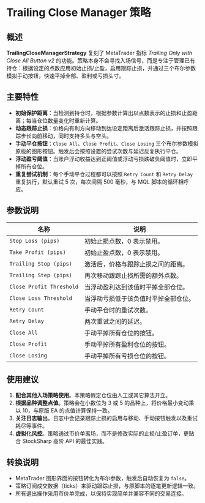 # Trailing Close Manager 策略

## 概述

**TrailingCloseManagerStrategy** 复刻了 MetaTrader 指标 *Trailing Only with Close All Button v2* 的功能。策略本身不会寻找入场信号，而是专注于管理已有持仓：根据设定的点数应用初始止损/止盈，启用跟踪止损，并通过三个布尔参数模拟手动按钮，快速平掉全部、盈利或亏损头寸。

## 主要特性

- **初始保护距离**：当检测到持仓时，根据参数计算出以点数表示的止损和止盈距离；每当仓位数量变化时重新计算。
- **动态跟踪止损**：价格向有利方向移动到达设定距离后激活跟踪止损，并按照跟踪步长向前移动，同时支持多头与空头。
- **手动平仓按钮**：`Close All`、`Close Profit`、`Close Losing` 三个布尔参数模拟原版的图形按钮。触发后会按照设置的尝试次数与延迟反复执行平仓。
- **浮动盈亏阈值**：当账户浮动收益达到正阈值或浮动亏损跌破负阈值时，立即平掉所有仓位。
- **重复尝试机制**：每个手动平仓过程都可以按照 `Retry Count` 和 `Retry Delay` 重复执行，默认重试 5 次，每次间隔 500 毫秒，与 MQL 脚本的循环相呼应。

## 参数说明

| 名称 | 说明 |
| --- | --- |
| `Stop Loss (pips)` | 初始止损点数，0 表示禁用。
| `Take Profit (pips)` | 初始止盈点数，0 表示禁用。
| `Trailing Stop (pips)` | 激活后，价格与跟踪止损之间的距离。
| `Trailing Step (pips)` | 再次移动跟踪止损所需的额外点数。
| `Close Profit Threshold` | 当浮动盈利达到该值时平掉全部仓位。
| `Close Loss Threshold` | 当浮动亏损低于该负值时平掉全部仓位。
| `Retry Count` | 手动平仓时的重试次数。
| `Retry Delay` | 两次重试之间的延迟。
| `Close All` | 手动平掉所有仓位的按钮。
| `Close Profit` | 手动平掉所有盈利仓位的按钮。
| `Close Losing` | 手动平掉所有亏损仓位的按钮。

## 使用建议

1. **配合其他入场策略使用**。本策略假定仓位由人工或其它算法开立。
2. **根据品种调整点值**。策略会在小数位为 3 或 5 的品种上，将价格最小变动乘以 10，与原版 EA 的点值计算保持一致。
3. **关注日志输出**。日志中会记录跟踪止损的启用与移动、手动按钮触发以及重试耗尽等事件。
4. **虚拟化风控**。策略通过市价单离场，而不是修改实际的止损/止盈订单，更贴合 StockSharp 高阶 API 的最佳实践。

## 转换说明

- MetaTrader 图形界面的按钮转化为布尔参数，触发后自动恢复为 `false`。
- 策略订阅成交数据（ticks）来驱动跟踪止损，与原脚本的逐笔更新逻辑一致。
- 所有退出操作采用市价单完成，以保持实现简单并兼容不同的交易连接。
